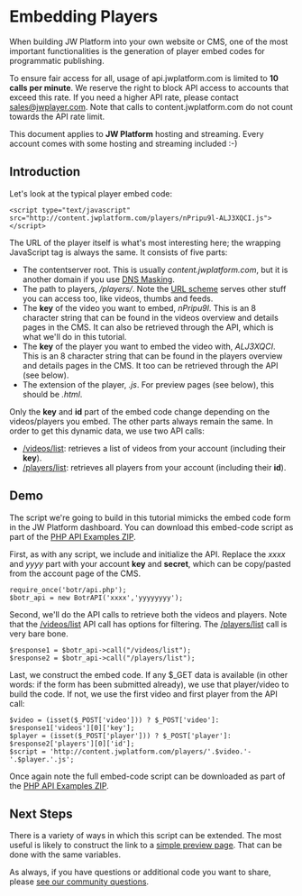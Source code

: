 # Embedding Players

When building JW Platform into your own website or CMS, one of the most important functionalities is the generation of player embed codes for programmatic publishing.

To ensure fair access for all, usage of api.jwplatform.com is limited to **10 calls per minute**. We reserve the right to block API access to accounts that exceed this rate. If you need a higher API rate, please contact [sales@jwplayer.com](mailto:sales@jwplayer.com). Note that calls to content.jwplatform.com do not count towards the API rate limit.

This document applies to **JW Platform** hosting and streaming. Every account comes with some hosting and streaming included :-)

## Introduction

Let's look at the typical player embed code:

    <script type="text/javascript" src="http://content.jwplatform.com/players/nPripu9l-ALJ3XQCI.js"></script>

The URL of the player itself is what's most interesting here; the wrapping JavaScript tag is always the same. It consists of five parts:

-   The contentserver root. This is usually *content.jwplatform.com*, but it is another domain if you use [DNS Masking](/customer/portal/articles/1433702-dns-masking-the-jw-platform).
-   The path to players, */players/*. Note the [URL scheme](http://developer.longtailvideo.com/botr/#url-scheme) serves other stuff you can access too, like videos, thumbs and feeds.
-   The **key** of the video you want to embed, *nPripu9l*. This is an 8 character string that can be found in the videos overview and details pages in the CMS. It can also be retrieved through the API, which is what we'll do in this tutorial.
-   The **key** of the player you want to embed the video with, *ALJ3XQCI*. This is an 8 character string that can be found in the players overview and details pages in the CMS. It too can be retrieved through the API (see below).
-   The extension of the player, *.js*. For preview pages (see below), this should be *.html*.

Only the **key** and **id** part of the embed code change depending on the videos/players you embed. The other parts always remain the same. In order to get this dynamic data, we use two API calls:

-   [/videos/list](http://developer.jwplayer.com/jw-platform/reference/v1/methods/videos/list.html): retrieves a list of videos from your account (including their **key**).
-   [/players/list](http://developer.jwplayer.com/jw-platform/reference/v1/methods/players/list.html): retrieves all players from your account (including their **id**).

## Demo

The script we're going to build in this tutorial mimicks the embed code form in the JW Platform dashboard. You can download this embed-code script as part of the [PHP API Examples ZIP](http://support-static.jwplayer.com/API/php-api-examples-20151013.zip).

First, as with any script, we include and initialize the API. Replace the *xxxx* and *yyyy* part with your account **key** and **secret**, which can be copy/pasted from the account page of the CMS.

    require_once('botr/api.php');
    $botr_api = new BotrAPI('xxxx','yyyyyyyy');

Second, we'll do the API calls to retrieve both the videos and players. Note that the [/videos/list](http://developer.jwplayer.com/jw-platform/reference/v1/methods/videos/list.html) API call has options for filtering. The [/players/list](http://developer.jwplayer.com/jw-platform/reference/v1/methods/videos/list.html) call is very bare bone.

    $response1 = $botr_api->call("/videos/list");
    $response2 = $botr_api->call("/players/list");

Last, we construct the embed code. If any $\_GET data is available (in other words: if the form has been submitted already), we use that player/video to build the code. If not, we use the first video and first player from the API call:

    $video = (isset($_POST['video'])) ? $_POST['video']: $response1['videos'][0]['key'];
    $player = (isset($_POST['player'])) ? $_POST['player']: $response2['players'][0]['id'];
    $script = 'http://content.jwplatform.com/players/'.$video.'-'.$player.'.js';

Once again note the full embed-code script can be downloaded as part of the [PHP API Examples ZIP](http://support-static.jwplayer.com/API/php-api-examples.zip).

## Next Steps

There is a variety of ways in which this script can be extended. The most useful is likely to construct the link to a [simple preview page](http://developer.jwplayer.com/jw-platform/reference/v1/urls/previews.html). That can be done with the same variables.

As always, if you have questions or additional code you want to share, please [see our community questions](/customer/portal/topics/635789-platform-api/questions).